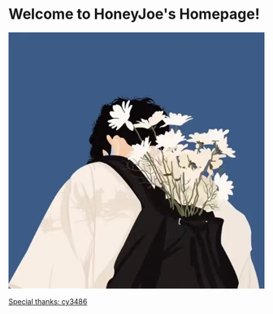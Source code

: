 
# Welcome to HoneyJoe's Homepage!

![image](https://github.com/honeyjoe17/honeyjoe17.github.io/blob/master/image/1.png)


[Special thanks: cy3486](http://cy3486.github.io)
